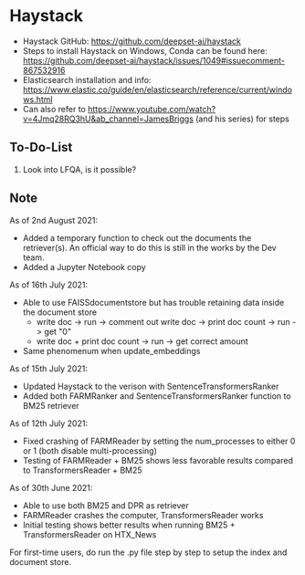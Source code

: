 # Haystack 

- Haystack GitHub: https://github.com/deepset-ai/haystack
- Steps to install Haystack on Windows, Conda can be found here: https://github.com/deepset-ai/haystack/issues/1049#issuecomment-867532916
- Elasticsearch installation and info: https://www.elastic.co/guide/en/elasticsearch/reference/current/windows.html
- Can also refer to https://www.youtube.com/watch?v=4Jmq28RQ3hU&ab_channel=JamesBriggs (and his series) for steps


## To-Do-List
1) Look into LFQA, is it possible?

## Note
As of 2nd August 2021:
- Added a temporary function to check out the documents the retriever(s). An official way to do this is still in the works by the Dev team.
- Added a Jupyter Notebook copy 

As of 16th July 2021:
- Able to use FAISSdocumentstore but has trouble retaining data inside the document store
    - write doc -> run -> comment out write doc -> print doc count -> run -> get "0"
    - write doc + print doc count -> run -> get correct amount
- Same phenomenum when update_embeddings

As of 15th July 2021:
- Updated Haystack to the verison with SentenceTransformersRanker
- Added both FARMRanker and SentenceTransformersRanker function to BM25 retriever

As of 12th July 2021:
- Fixed crashing of FARMReader by setting the num_processes to either 0 or 1 (both disable multi-processing)
- Testing of FARMReader + BM25 shows less favorable results compared to TransformersReader + BM25

As of 30th June 2021:
- Able to use both BM25 and DPR as retriever
- FARMReader crashes the computer, TransformersReader works
- Initial testing shows better results when running BM25 + TransformersReader on HTX_News


For first-time users, do run the .py file step by step to setup the index and document store.
